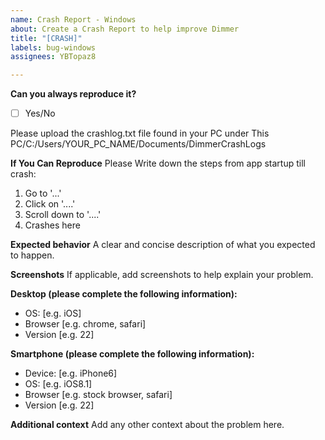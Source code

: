 ```yaml
---
name: Crash Report - Windows
about: Create a Crash Report to help improve Dimmer
title: "[CRASH]"
labels: bug-windows
assignees: YBTopaz8

---
```


**Can you always reproduce it?**
- [ ]  Yes/No

Please upload the crashlog.txt file found in your PC under
This PC/C:/Users/YOUR_PC_NAME/Documents/DimmerCrashLogs

**If You Can Reproduce**
Please Write down the steps from app startup till crash:
1. Go to '...'
2. Click on '....'
3. Scroll down to '....'
4. Crashes here

**Expected behavior**
A clear and concise description of what you expected to happen.

**Screenshots**
If applicable, add screenshots to help explain your problem.

**Desktop (please complete the following information):**
 - OS: [e.g. iOS]
 - Browser [e.g. chrome, safari]
 - Version [e.g. 22]

**Smartphone (please complete the following information):**
 - Device: [e.g. iPhone6]
 - OS: [e.g. iOS8.1]
 - Browser [e.g. stock browser, safari]
 - Version [e.g. 22]

**Additional context**
Add any other context about the problem here.
